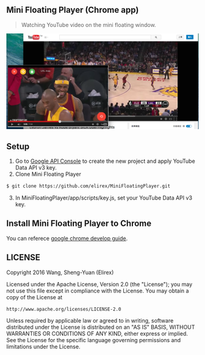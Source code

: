Mini Floating Player (Chrome app)
---------------------
> Watching YouTube video on the mini floating window.

![image](https://github.com/elirex/MiniFloatingPlayer/blob/master/picture/p3.png)

## Setup
1. Go to [Google API Console](https://console.developers.google.com) to create the new project and apply YouTube Data API v3 key.
2. Clone Mini Floating Player
```bash
$ git clone https://github.com/elirex/MiniFloatingPlayer.git
```
3. In MiniFloatingPlayer/app/scripts/key.js, set your YouTube Data API v3 key.

## Install Mini Floating Player to Chrome
You can referece [google chrome develop guide](https://developer.chrome.com/apps/app_codelab_basics#developer-mode).

## LICENSE

Copyright 2016 Wang, Sheng-Yuan (Elirex)

Licensed under the Apache License, Version 2.0 (the "License");
you may not use this file except in compliance with the License.
You may obtain a copy of the License at

    http://www.apache.org/licenses/LICENSE-2.0

Unless required by applicable law or agreed to in writing, software
distributed under the License is distributed on an "AS IS" BASIS,
WITHOUT WARRANTIES OR CONDITIONS OF ANY KIND, either express or implied.
See the License for the specific language governing permissions and
limitations under the License.
